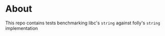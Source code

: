

# About
This repo contains tests benchmarking libc's ```string``` against folly's ```string``` implementation